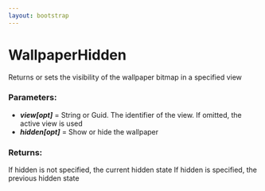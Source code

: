 ```yaml
---
layout: bootstrap
---
```


# WallpaperHidden

Returns or sets the visibility of the wallpaper bitmap in a specified view
        

### Parameters:

- ***view[opt]*** = String or Guid. The identifier of the view. If omitted, the
  active view is used
- ***hidden[opt]*** = Show or hide the wallpaper
        

### Returns:


If hidden is not specified, the current hidden state
If hidden is specified, the previous hidden state
        
